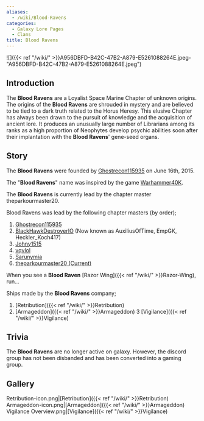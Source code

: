 ```yaml
---
aliases:
  - /wiki/Blood-Ravens
categories:
  - Galaxy Lore Pages
  - Clans
title: Blood Ravens
---
```


![]({{< ref "/wiki/" >}}A956DBFD-B42C-47B2-A879-E5261088264E.jpeg-"A956DBFD-B42C-47B2-A879-E5261088264E.jpeg")

## Introduction

The **Blood Ravens** are a Loyalist Space Marine Chapter of unknown origins. The origins of the **Blood Ravens** are shrouded in mystery and are believed to be tied to a dark truth related to the Horus Heresy. This elusive Chapter has always been drawn to the pursuit of knowledge and the acquisition of ancient lore. It produces an unusually large number of Librarians among its ranks as a high proportion of Neophytes develop psychic abilities soon after their implantation with the **Blood Ravens**' gene-seed organs.

## Story

The **Blood Ravens** were founded by [Ghostrecon115935](https://www.roblox.com/users/50491821/profile) on June 16th, 2015.

The "**Blood Ravens**" name was inspired by the game [Warhammer40K](https://warhammer40k.fandom.com/wiki/Warhammer_40k_Wiki).

The **Blood Ravens** is currently lead by the chapter master theparkourmaster20.

Blood Ravens was lead by the following chapter masters (by order);

1. [Ghostrecon115935](https://www.roblox.com/users/50491821/profile)
2. [BlackHawkDestroyerIO](https://www.roblox.com/users/70261613/profile) (Now known as AuxiliusOfTime, EmpGK, Heckler_Koch417)
3. [Johny1515](https://www.roblox.com/users/41282525/profile)
4. [vqvlol](https://www.roblox.com/users/83381995/profile)
5. [Sarunymia](https://www.roblox.com/users/31803005/profile)
6. [theparkourmaster20 (Current)](https://www.roblox.com/users/163571306/profile)

When you see a **Blood Raven** [Razor Wing]({{< ref "/wiki/" >}}Razor-Wing), run...

Ships made by the **Blood Ravens** company;

1. [Retribution]({{< ref "/wiki/" >}}Retribution)
2. [Armageddon]({{< ref "/wiki/" >}}Armageddon) 3 [Vigilance]({{< ref "/wiki/" >}}Vigilance)

## Trivia

The **Blood Ravens** are no longer active on galaxy. However, the discord group has not been disbanded and has been converted into a gaming group.

## Gallery

Retribution-icon.png|[Retribution]({{< ref "/wiki/" >}}Retribution) Armageddon-icon.png|[Armageddon]({{< ref "/wiki/" >}}Armageddon) Vigilance Overview.png|[Vigilance]({{< ref "/wiki/" >}}Vigilance)
